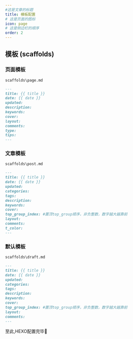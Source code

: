 ```yaml
---
#这是文章的标题
title: 模板配置
# 这是页面的图标
icon: page
# 这是侧边栏的顺序
order: 2
---
```

## 模板 (scaffolds)

### 页面模板

`scaffolds\page.md`

```md
---
title: {{ title }}
date: {{ date }}
updated: 
description: 
keywords: 
cover: 
layout: 
comments: 
type: 
tips: 
---
```

### 文章模板

`scaffolds\post.md`

```md
---
title: {{ title }}
date: {{ date }}
updated: 
categories: 
tags: 
description: 
keywords: 
cover: 
top_group_index: #置顶top_group顺序，非负整数，数字越大越靠前
layout: 
comments: 
t_color: 
---
```

### 默认模板

`scaffolds\draft.md`

```md
---
title: {{ title }}
date: {{ date }}
updated: 
categories: 
tags: 
description: 
keywords: 
cover: 
top_group_index: #置顶top_group顺序，非负整数，数字越大越靠前
layout: 
comments: 
---
```

至此,HEXO配置完毕🎉